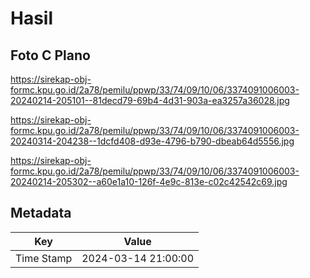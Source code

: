 # Hasil

## Foto C Plano

https://sirekap-obj-formc.kpu.go.id/2a78/pemilu/ppwp/33/74/09/10/06/3374091006003-20240214-205101--81decd79-69b4-4d31-903a-ea3257a36028.jpg

https://sirekap-obj-formc.kpu.go.id/2a78/pemilu/ppwp/33/74/09/10/06/3374091006003-20240314-204238--1dcfd408-d93e-4796-b790-dbeab64d5556.jpg

https://sirekap-obj-formc.kpu.go.id/2a78/pemilu/ppwp/33/74/09/10/06/3374091006003-20240214-205302--a60e1a10-126f-4e9c-813e-c02c42542c69.jpg


## Metadata

| Key        | Value               |
| ---------- | ------------------- |
| Time Stamp | 2024-03-14 21:00:00 |



